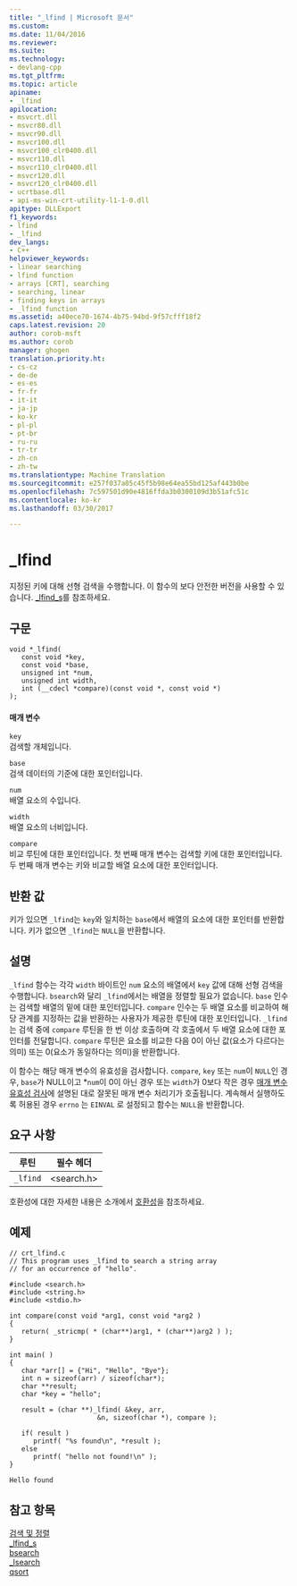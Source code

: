 ```yaml
---
title: "_lfind | Microsoft 문서"
ms.custom: 
ms.date: 11/04/2016
ms.reviewer: 
ms.suite: 
ms.technology:
- devlang-cpp
ms.tgt_pltfrm: 
ms.topic: article
apiname:
- _lfind
apilocation:
- msvcrt.dll
- msvcr80.dll
- msvcr90.dll
- msvcr100.dll
- msvcr100_clr0400.dll
- msvcr110.dll
- msvcr110_clr0400.dll
- msvcr120.dll
- msvcr120_clr0400.dll
- ucrtbase.dll
- api-ms-win-crt-utility-l1-1-0.dll
apitype: DLLExport
f1_keywords:
- lfind
- _lfind
dev_langs:
- C++
helpviewer_keywords:
- linear searching
- lfind function
- arrays [CRT], searching
- searching, linear
- finding keys in arrays
- _lfind function
ms.assetid: a40ece70-1674-4b75-94bd-9f57cfff18f2
caps.latest.revision: 20
author: corob-msft
ms.author: corob
manager: ghogen
translation.priority.ht:
- cs-cz
- de-de
- es-es
- fr-fr
- it-it
- ja-jp
- ko-kr
- pl-pl
- pt-br
- ru-ru
- tr-tr
- zh-cn
- zh-tw
ms.translationtype: Machine Translation
ms.sourcegitcommit: e257f037a05c45f5b98e64ea55bd125af443b0be
ms.openlocfilehash: 7c597501d90e4816ffda3b0300109d3b51afc51c
ms.contentlocale: ko-kr
ms.lasthandoff: 03/30/2017

---
```

# <a name="lfind"></a>_lfind
지정된 키에 대해 선형 검색을 수행합니다. 이 함수의 보다 안전한 버전을 사용할 수 있습니다. [_lfind_s](../../c-runtime-library/reference/lfind-s.md)를 참조하세요.  
  
## <a name="syntax"></a>구문  
  
```  
void *_lfind(  
   const void *key,  
   const void *base,  
   unsigned int *num,  
   unsigned int width,  
   int (__cdecl *compare)(const void *, const void *)  
);  
```  
  
#### <a name="parameters"></a>매개 변수  
 `key`  
 검색할 개체입니다.  
  
 `base`  
 검색 데이터의 기준에 대한 포인터입니다.  
  
 `num`  
 배열 요소의 수입니다.  
  
 `width`  
 배열 요소의 너비입니다.  
  
 `compare`  
 비교 루틴에 대한 포인터입니다. 첫 번째 매개 변수는 검색할 키에 대한 포인터입니다. 두 번째 매개 변수는 키와 비교할 배열 요소에 대한 포인터입니다.  
  
## <a name="return-value"></a>반환 값  
 키가 있으면 `_lfind`는 `key`와 일치하는 `base`에서 배열의 요소에 대한 포인터를 반환합니다. 키가 없으면 `_lfind`는 `NULL`을 반환합니다.  
  
## <a name="remarks"></a>설명  
 `_lfind` 함수는 각각 `width` 바이트인 `num` 요소의 배열에서 `key` 값에 대해 선형 검색을 수행합니다. `bsearch`와 달리 `_lfind`에서는 배열을 정렬할 필요가 없습니다. `base` 인수는 검색할 배열의 밑에 대한 포인터입니다. `compare` 인수는 두 배열 요소를 비교하여 해당 관계를 지정하는 값을 반환하는 사용자가 제공한 루틴에 대한 포인터입니다. `_lfind`는 검색 중에 `compare` 루틴을 한 번 이상 호출하며 각 호출에서 두 배열 요소에 대한 포인터를 전달합니다. `compare` 루틴은 요소를 비교한 다음 0이 아닌 값(요소가 다르다는 의미) 또는 0(요소가 동일하다는 의미)을 반환합니다.  
  
 이 함수는 해당 매개 변수의 유효성을 검사합니다. `compare`, `key` 또는 `num`이 `NULL`인 경우, `base`가 NULL이고 *`num`이 0이 아닌 경우 또는 `width`가 0보다 작은 경우 [매개 변수 유효성 검사](../../c-runtime-library/parameter-validation.md)에 설명된 대로 잘못된 매개 변수 처리기가 호출됩니다. 계속해서 실행하도록 허용된 경우 `errno` 는 `EINVAL` 로 설정되고 함수는 `NULL`을 반환합니다.  
  
## <a name="requirements"></a>요구 사항  
  
|루틴|필수 헤더|  
|-------------|---------------------|  
|`_lfind`|\<search.h>|  
  
 호환성에 대한 자세한 내용은 소개에서 [호환성](../../c-runtime-library/compatibility.md)을 참조하세요.  
  
## <a name="example"></a>예제  
  
```  
// crt_lfind.c  
// This program uses _lfind to search a string array  
// for an occurrence of "hello".  
  
#include <search.h>  
#include <string.h>  
#include <stdio.h>  
  
int compare(const void *arg1, const void *arg2 )  
{  
   return( _stricmp( * (char**)arg1, * (char**)arg2 ) );  
}  
  
int main( )  
{  
   char *arr[] = {"Hi", "Hello", "Bye"};  
   int n = sizeof(arr) / sizeof(char*);  
   char **result;  
   char *key = "hello";  
  
   result = (char **)_lfind( &key, arr,   
                      &n, sizeof(char *), compare );  
  
   if( result )  
      printf( "%s found\n", *result );  
   else  
      printf( "hello not found!\n" );  
}  
```  
  
```Output  
Hello found  
```  
  
## <a name="see-also"></a>참고 항목  
 [검색 및 정렬](../../c-runtime-library/searching-and-sorting.md)   
 [_lfind_s](../../c-runtime-library/reference/lfind-s.md)   
 [bsearch](../../c-runtime-library/reference/bsearch.md)   
 [_lsearch](../../c-runtime-library/reference/lsearch.md)   
 [qsort](../../c-runtime-library/reference/qsort.md)
